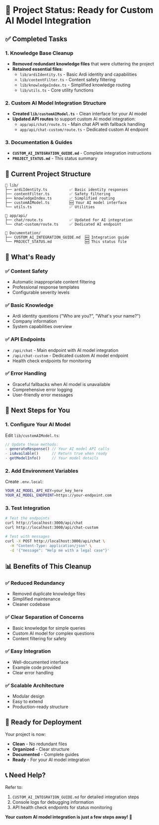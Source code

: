 # 🚀 Project Status: Ready for Custom AI Model Integration

## ✅ Completed Tasks

### 1. Knowledge Base Cleanup
- **Removed redundant knowledge files** that were cluttering the project
- **Retained essential files**:
  - `lib/ardiIdentity.ts` - Basic Ardi identity and capabilities
  - `lib/contentFilter.ts` - Content safety filtering
  - `lib/knowledgeIndex.ts` - Simplified knowledge routing
  - `lib/utils.ts` - Core utility functions

### 2. Custom AI Model Integration Structure
- **Created `lib/customAIModel.ts`** - Clean interface for your AI model
- **Updated API routes** to support custom AI model integration:
  - `app/api/chat/route.ts` - Main chat API with fallback handling
  - `app/api/chat-custom/route.ts` - Dedicated custom AI endpoint

### 3. Documentation & Guides
- **`CUSTOM_AI_INTEGRATION_GUIDE.md`** - Complete integration instructions
- **`PROJECT_STATUS.md`** - This status summary

## 🎯 Current Project Structure

```
📁 lib/
├── ardiIdentity.ts          ✅ Basic identity responses
├── contentFilter.ts         ✅ Safety filtering
├── knowledgeIndex.ts        ✅ Simplified routing
├── customAIModel.ts         🆕 Your AI model interface
└── utils.ts                 ✅ Utilities

📁 app/api/
├── chat/route.ts            ✅ Updated for AI integration
└── chat-custom/route.ts     ✅ Dedicated AI endpoint

📁 Documentation/
├── CUSTOM_AI_INTEGRATION_GUIDE.md  🆕 Integration guide
└── PROJECT_STATUS.md               🆕 This status file
```

## 🔧 What's Ready

### ✅ Content Safety
- Automatic inappropriate content filtering
- Professional response templates
- Configurable severity levels

### ✅ Basic Knowledge
- Ardi identity questions ("Who are you?", "What's your name?")
- Company information
- System capabilities overview

### ✅ API Endpoints
- `/api/chat` - Main endpoint with AI model integration
- `/api/chat-custom` - Dedicated custom AI model endpoint
- Health check endpoints for monitoring

### ✅ Error Handling
- Graceful fallbacks when AI model is unavailable
- Comprehensive error logging
- User-friendly error messages

## 🎯 Next Steps for You

### 1. Configure Your AI Model
Edit `lib/customAIModel.ts`:
```typescript
// Update these methods:
- generateResponse() // Your AI model API calls
- isAvailable()      // Return true when ready
- getModelInfo()     // Your model details
```

### 2. Add Environment Variables
Create `.env.local`:
```bash
YOUR_AI_MODEL_API_KEY=your_key_here
YOUR_AI_MODEL_ENDPOINT=https://your-endpoint.com
```

### 3. Test Integration
```bash
# Test the endpoints
curl http://localhost:3000/api/chat
curl http://localhost:3000/api/chat-custom

# Test with messages
curl -X POST http://localhost:3000/api/chat \
  -H "Content-Type: application/json" \
  -d '{"message": "Help me with a legal case"}'
```

## 📊 Benefits of This Cleanup

### ✅ Reduced Redundancy
- Removed duplicate knowledge files
- Simplified maintenance
- Cleaner codebase

### ✅ Clear Separation of Concerns
- Basic knowledge for simple queries
- Custom AI model for complex questions
- Content filtering for safety

### ✅ Easy Integration
- Well-documented interface
- Example code provided
- Clear error handling

### ✅ Scalable Architecture
- Modular design
- Easy to extend
- Production-ready structure

## 🚀 Ready for Deployment

Your project is now:
- **Clean** - No redundant files
- **Organized** - Clear structure
- **Documented** - Complete guides
- **Ready** - For your AI model integration

## 📞 Need Help?

Refer to:
1. `CUSTOM_AI_INTEGRATION_GUIDE.md` for detailed integration steps
2. Console logs for debugging information
3. API health check endpoints for status monitoring

**Your custom AI model integration is just a few steps away!** 🎉
